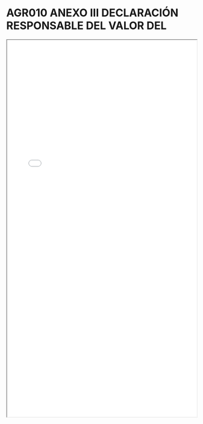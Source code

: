 # AGR010 ANEXO III DECLARACIÓN RESPONSABLE DEL VALOR DEL

<iframe src="../AGR010 ANEXO III DECLARACIÓN RESPONSABLE DEL VALOR DEL.pdf" width="100%" height="1000px"></iframe>
